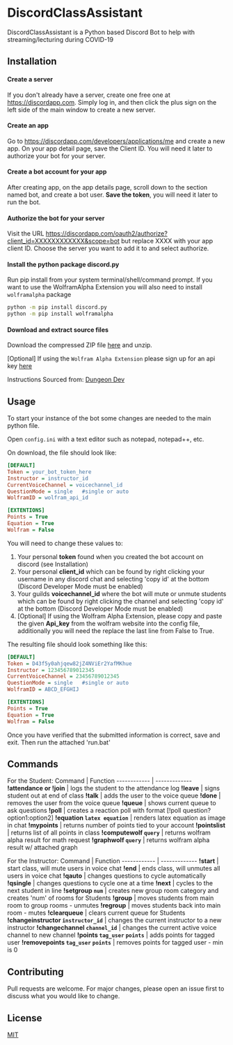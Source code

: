 # DiscordClassAssistant

DiscordClassAssistant is a Python based Discord Bot to help with streaming/lecturing during COVID-19

## Installation
#### Create a server
If you don't already have a server, create one free one at https://discordapp.com. Simply log in, and then click the plus sign on the left side of the main window to create a new server.

#### Create an app
Go to https://discordapp.com/developers/applications/me and create a new app. On your app detail page, save the Client ID. You will need it later to authorize your bot for your server.

#### Create a bot account for your app
After creating app, on the app details page, scroll down to the section named bot, and create a bot user. **Save the token**, you will need it later to run the bot.

#### Authorize the bot for your server
Visit the URL https://discordapp.com/oauth2/authorize?client_id=XXXXXXXXXXXX&scope=bot but replace XXXX with your app client ID. Choose the server you want to add it to and select authorize.

#### Install the python package discord.py
Run pip install from your system terminal/shell/command prompt. If you want to use the WolframAlpha Extension you will also need to install `wolframalpha` package

```bash
python -m pip install discord.py
python -m pip install wolframalpha
```

#### Download and extract source files
Download the compressed ZIP file [here](https://github.com/sguo1123/DiscordClassAssistant/archive/master.zip) and unzip.

[Optional] If using the `Wolfram Alpha Extension` please sign up for an api key [here](https://products.wolframalpha.com/api/)

Instructions Sourced from: [Dungeon Dev](https://www.devdungeon.com/content/make-discord-bot-python)

## Usage
To start your instance of the bot some changes are needed to the main python file.

Open `config.ini` with a text editor such as notepad, notepad++, etc.

On download, the file should look like:
```ini
[DEFAULT]
Token = your_bot_token_here
Instructor = instructor_id
CurrentVoiceChannel = voicechannel_id
QuestionMode = single   #single or auto
WolframID = wolfram_api_id

[EXTENTIONS]
Points = True
Equation = True
Wolfram = False
```

You will need to change these values to:
1. Your personal **token** found when you created the bot account on discord (see Installation)
2. Your personal **client_id** which can be found by right clicking your username in any discord chat and selecting 'copy id' at the bottom (Discord Developer Mode must be enabled)
3. Your guilds **voicechannel_id** where the bot will mute or unmute students which can be found by right clicking the channel and selecting 'copy id' at the bottom (Discord Developer Mode must be enabled)
4. [Optional] If using the Wolfram Alpha Extension, please copy and paste the given **Api_key** from the wolfram website into the config file, additionally you will need the replace the last line from False to True.

The resulting file should look something like this:
```ini
[DEFAULT]
Token = D43f5y0ahjqew82jZ4NViEr2YafMKhue
Instructor = 123456789012345
CurrentVoiceChannel = 23456789012345
QuestionMode = single   #single or auto
WolframID = ABCD_EFGHIJ

[EXTENTIONS]
Points = True
Equation = True
Wolfram = False
```

Once you have verified that the submitted information is correct, save and exit. Then run the attached 'run.bat'

## Commands

For the Student:
Command | Function
------------ | -------------
**!attendance or !join** | logs the student to the attendance log
**!leave** | signs student out at end of class
**!talk** | adds the user to the voice queue
**!done** | removes the user from the voice queue
**!queue** | shows current queue to ask questions
**!poll** | creates a reaction poll with format [!poll question? option1:option2]
**!equation `latex equation`** | renders latex equation as image in chat
**!mypoints** | returns number of points tied to your account
**!pointslist** | returns list of all points in class
**!computewolf `query`** | returns wolfram alpha result for math request
**!graphwolf `query`** | returns wolfram alpha result w/ attached graph

For the Instructor:
Command | Function
------------ | -------------
**!start** | start class, will mute users in voice chat
**!end** | ends class, will unmutes all users in voice chat
**!qauto** | changes questions to cycle automatically
**!qsingle** | changes questions to cycle one at a time
**!next** | cycles to the next student in line
**!setgroup `num`** | creates new group room category and creates 'num' of rooms for Students
**!group** | moves students from main room to group rooms - unmutes
**!regroup** | moves students back into main room - mutes
**!clearqueue** | clears current queue for Students
**!changeinstructor `instructor_id`** | changes the current instructor to a new instructor
**!changechannel `channel_id`** | changes the current active voice channel to new channel
**!points `tag_user` `points`** | adds points for tagged user
**!removepoints `tag_user` `points`** | removes points for tagged user - min is 0


## Contributing
Pull requests are welcome. For major changes, please open an issue first to discuss what you would like to change.

## License
[MIT](https://choosealicense.com/licenses/mit/)
